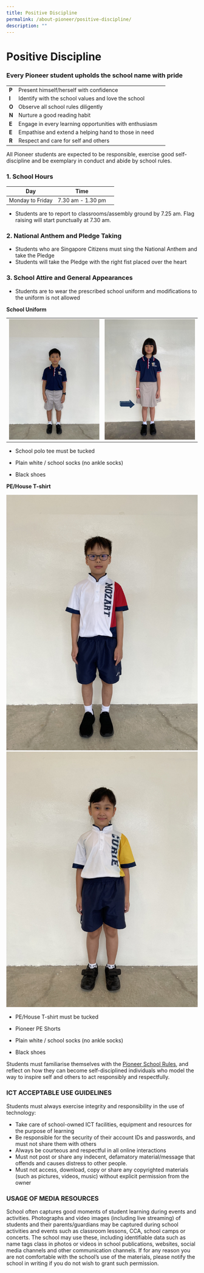 ```yaml
---
title: Positive Discipline
permalink: /about-pioneer/positive-discipline/
description: ""
---
```

# Positive Discipline
### Every Pioneer student upholds the school name with pride

|   |                                                        |   |
|---|--------------------------------------------------------|---|
| **P** | Present himself/herself with confidence                |   |
| **I** | Identify with the school values and love the school    |   |
| **O** | Observe all school rules diligently                    |   |
| **N** | Nurture a good reading habit                           |   |
| **E** | Engage in every learning opportunities with enthusiasm |   |
| **E** | Empathise and extend a helping hand to those in need   |   |
| **R** | Respect and care for self and others                   |   |

All Pioneer students are expected to be responsible, exercise good self-discipline and be exemplary in conduct and abide by school rules.

### 1. School Hours

|        Day       |        Time       |   |
|:----------------:|:-----------------:|---|
| Monday to Friday | 7.30 am - 1.30 pm |   |

* Students are to report to classrooms/assembly ground by 7.25 am. Flag raising will start punctually at 7.30 am.

### 2. National Anthem and Pledge Taking

* Students who are Singapore Citizens must sing the National Anthem and take the Pledge
* Students will take the Pledge with the right fist placed over the heart

### 3. School Attire and General Appearances
* Students are to wear the prescribed school uniform and modifications to the uniform is not allowed

**School Uniform**

<table>
<tbody>
<tr>
<td><img src="/images/Uniform Boy Front 1.jpg"></td>
<td><img src="/images/uniform student_arrow.jpg"></td>
</tr>
</tbody>
</table>



* School polo tee must be tucked

* Plain white / school socks
(no ankle socks)

* Black shoes

**PE/House T-shirt**

![](/images/PE%20Boy%20A%20Front%201.jpg)
![](/images/PE%20Girl%20A%20Front%201.jpg)

* PE/House T-shirt must be tucked

* Pioneer PE Shorts

* Plain white / school socks
(no ankle socks)

* Black shoes

Students must familiarise themselves with the [Pioneer School Rules](/files/School%20Rules.pdf), and reflect on how they can become self-disciplined individuals who model the way to inspire self and others to act responsibly and respectfully.

### ICT ACCEPTABLE USE GUIDELINES

Students must always exercise integrity and responsibility in the use of technology:

* Take care of school-owned ICT facilities, equipment and resources for the purpose of learning
* Be responsible for the security of their account IDs and passwords, and must not share them with others
* Always be courteous and respectful in all online interactions
* Must not post or share any indecent, defamatory material/message that offends and causes distress to other people.
* Must not access, download, copy or share any copyrighted materials (such as pictures, videos, music) without explicit permission from the owner

### USAGE OF MEDIA RESOURCES
School often captures good moments of student learning during events and activities. Photographs and video images (including live streaming) of students and their parents/guardians may be captured during school activities and events such as classroom lessons, CCA, school camps or concerts. The school may use these, including identifiable data such as name tags class in photos or videos in school publications, websites, social media channels and other communication channels. If for any reason you are not comfortable with the school’s use of the materials, please notify the school in writing if you do not wish to grant such permission.
